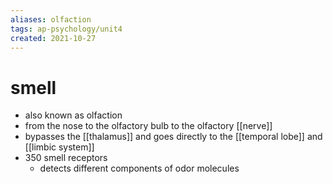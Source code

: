 ```yaml
---
aliases: olfaction
tags: ap-psychology/unit4 
created: 2021-10-27
---
```


# smell

- also known as olfaction
- from the nose to the olfactory bulb to the olfactory [[nerve]]
- bypasses the [[thalamus]] and goes directly to the [[temporal lobe]] and [[limbic system]]
- 350 smell receptors
	- detects different components of odor molecules 
